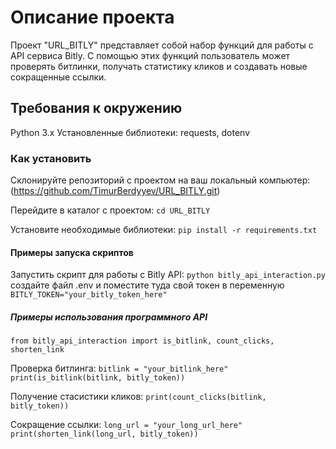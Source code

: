 # Описание проекта

Проект "URL_BITLY" представляет собой набор функций для работы с API сервиса Bitly. С помощью этих функций пользователь может проверять битлинки, получать статистику кликов и создавать новые сокращенные ссылки.

## Требования к окружению

Python 3.x
Установленные библиотеки: requests, dotenv

### Как установить 

Склонируйте репозиторий с проектом на ваш локальный компьютер: 
(https://github.com/TimurBerdyyev/URL_BITLY.git)

Перейдите в каталог с проектом:
``` cd URL_BITLY ```

Установите необходимые библиотеки:
```pip install -r requirements.txt```


#### Примеры запуска скриптов

Запустить скрипт для работы с Bitly API:
```python bitly_api_interaction.py ```
создайте файл .env и поместите туда свой токен в переменную ```BITLY_TOKEN="your_bitly_token_here"```

##### Примеры использования программного API
```from bitly_api_interaction import is_bitlink, count_clicks, shorten_link```

Проверка битлинга:
```bitlink = "your_bitlink_here"```
```print(is_bitlink(bitlink, bitly_token))```

Получение стасистики кликов:
```print(count_clicks(bitlink, bitly_token))```

Сокращение ссылки:
```long_url = "your_long_url_here"```
```print(shorten_link(long_url, bitly_token))```







